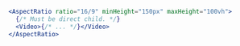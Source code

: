 <script>
import Docs from '../_Docs.md';
</script>

<Docs>

```jsx copy|slot=usage
<AspectRatio ratio="16/9" minHeight="150px" maxHeight="100vh">
  {/* Must be direct child. */}
  <Video>{/* ... */}</Video>
</AspectRatio>
```

</Docs>
